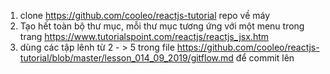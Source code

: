 1. clone https://github.com/cooleo/reactjs-tutorial repo về máy
2. Tạo hết toàn bộ thư mục, mỗi thư mục tương ứng với một menu trong trang 
https://www.tutorialspoint.com/reactjs/reactjs_jsx.htm
3. dùng các tập lênh từ 2 - > 5 trong file https://github.com/cooleo/reactjs-tutorial/blob/master/lesson_014_09_2019/gitflow.md để commit lên
